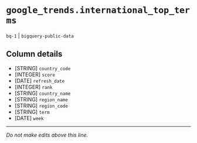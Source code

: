 # `google_trends.international_top_terms`
`bq-1` | `bigquery-public-data`

## Column details
* [STRING]    `country_code`
* [INTEGER]   `score`
* [DATE]      `refresh_date`
* [INTEGER]   `rank`
* [STRING]    `country_name`
* [STRING]    `region_name`
* [STRING]    `region_code`
* [STRING]    `term`
* [DATE]      `week`

-------------------------------------------------------------------------------
*Do not make edits above this line.*
